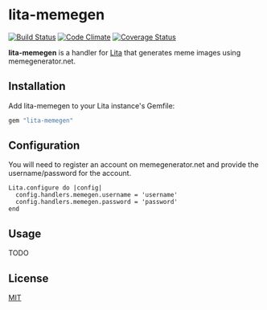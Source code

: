 # lita-memegen

[![Build Status](https://travis-ci.org/webdestroya/lita-memegen.png)](https://travis-ci.org/webdestroya/lita-memegen)
[![Code Climate](https://codeclimate.com/github/webdestroya/lita-memegen.png)](https://codeclimate.com/github/webdestroya/lita-memegen)
[![Coverage Status](https://coveralls.io/repos/webdestroya/lita-memegen/badge.png)](https://coveralls.io/r/webdestroya/lita-memegen)

**lita-memegen** is a handler for [Lita](https://github.com/jimmycuadra/lita) that generates meme images using memegenerator.net.

## Installation

Add lita-memegen to your Lita instance's Gemfile:

``` ruby
gem "lita-memegen"
```

## Configuration

You will need to register an account on memegenerator.net and provide the username/password for the account.

```
Lita.configure do |config|
  config.handlers.memegen.username = 'username'
  config.handlers.memegen.password = 'password'
end
```

## Usage

TODO

## License

[MIT](http://opensource.org/licenses/MIT)